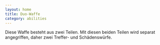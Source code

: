 ```yaml
---
layout: home
title: Duo-Waffe
category: abilities
---
```


Diese Waffe besteht aus zwei Teilen. Mit diesen beiden Teilen wird separat angegriffen, daher zwei Treffer- und
Schädenswürfe.